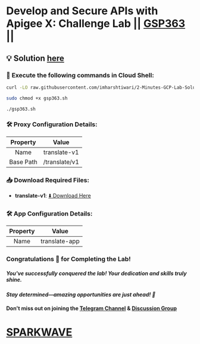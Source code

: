 # Develop and Secure APIs with Apigee X: Challenge Lab || [GSP363](https://www.cloudskillsboost.google/focuses/32171?parent=catalog) ||

## 💡 Solution [here](https://youtu.be/DQPZsyge3vk)

### 🚀 **Execute the following commands in Cloud Shell:**

```bash
curl -LO raw.githubusercontent.com/imharshtiwari/2-Minutes-GCP-Lab-Solutions/refs/heads/main/Develop%20and%20Secure%20APIs%20with%20Apigee%20X%20Challenge%20Lab/gsp363.sh

sudo chmod +x gsp363.sh

./gsp363.sh
```

### 🛠️ **Proxy Configuration Details:**  

| **Property**   | **Value**     |  
| :------------: | :------------: |  
| Name           | translate-v1   |  
| Base Path      | /translate/v1  |

### 📥 **Download Required Files:**  

- **translate-v1**: [⬇️ Download Here](https://drive.google.com/uc?export=download&id=1IxJMjqAJ-FVKWOdg2HnJ79wY7BBlbjbJ)

### 🛠️ **App Configuration Details:**  

| **Property**   | **Value**           |  
| :------------: | :-----------------: |  
| Name           | translate-app       |

### Congratulations 🎉 for Completing the Lab!  

##### *You've successfully conquered the lab! Your dedication and skills truly shine.*  

#### *Stay determined—amazing opportunities are just ahead! 🚀*  

#### Don't miss out on joining the [Telegram Channel](https://t.me/sparkwave.01) & [Discussion Group](https://t.me/sparkwave.01chats)  

# [SPARKWAVE](https://www.youtube.com/@sparkwave.01)  
